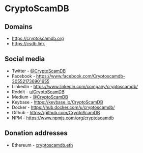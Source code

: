# CryptoScamDB

## Domains
- https://cryptoscamdb.org
- https://csdb.link

## Social media
- Twitter - [@CryptoScamDB](https://www.twitter.com/CryptoScamDB)
- Facebook - https://www.facebook.com/Cryptoscamdb-305521736901655
- LinkedIn - https://www.linkedin.com/company/cryptoscamdb/
- Reddit - [u/CryptoScamDB](https://reddit.com/u/CryptoScamDB)
- Medium - [@CryptoScamDB](https://medium.com/@CryptoScamDB)
- Keybase - https://keybase.io/CryptoScamDB
- Docker - https://hub.docker.com/u/cryptoscamdb/
- Github - https://github.com/CryptoScamDB
- NPM - https://www.npmjs.com/org/cryptoscamdb

## Donation addresses
- Ethereum - [cryptoscamdb.eth](https://etherscan.io/address/cryptoscamdb.eth)
